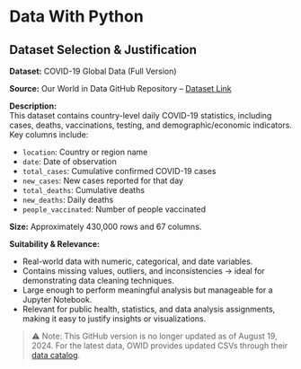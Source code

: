 # Data With Python


## Dataset Selection & Justification


**Dataset:** COVID-19 Global Data (Full Version)  

**Source:** Our World in Data GitHub Repository – [Dataset Link](https://github.com/owid/covid-19-data/tree/master/public/data)  

**Description:**  
This dataset contains country-level daily COVID-19 statistics, including cases, deaths, vaccinations, testing, and demographic/economic indicators. Key columns include:  

- `location`: Country or region name  
- `date`: Date of observation  
- `total_cases`: Cumulative confirmed COVID-19 cases  
- `new_cases`: New cases reported for that day  
- `total_deaths`: Cumulative deaths  
- `new_deaths`: Daily deaths  
- `people_vaccinated`: Number of people vaccinated 

**Size:** Approximately 430,000 rows and 67 columns.  

**Suitability & Relevance:**  
- Real-world data with numeric, categorical, and date variables.  
- Contains missing values, outliers, and inconsistencies -> ideal for demonstrating data cleaning techniques.  
- Large enough to perform meaningful analysis but manageable for a Jupyter Notebook.  
- Relevant for public health, statistics, and data analysis assignments, making it easy to justify insights or visualizations.  

> ⚠ Note: This GitHub version is no longer updated as of August 19, 2024. For the latest data, OWID provides updated CSVs through their [data catalog](https://catalog.ourworldindata.org/garden/covid/latest/compact/compact.csv).
